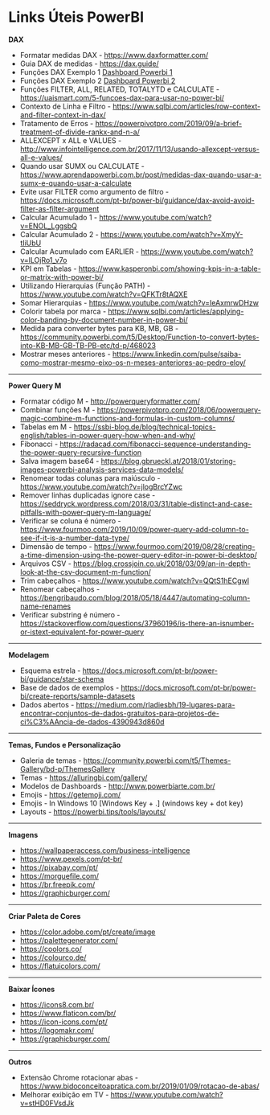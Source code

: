 # Links Úteis PowerBI

__DAX__ 
- Formatar medidas DAX - https://www.daxformatter.com/
- Guia DAX de medidas - https://dax.guide/
- Funções DAX Exemplo 1 [Dashboard Powerbi 1](https://app.powerbi.com/view?r=eyJrIjoiOWUxYzM4YzEtZDE2YS00MWFjLWE4ZWMtNjJmYTZmZjc4MjY0IiwidCI6IjdkMjIwM2Y0LTRiMzQtNDc2OS05OWNlLWZkYzMyOWMyMGZiZSJ9)
- Funções DAX Exemplo 2 [Dashboard Powerbi 2](https://app.powerbi.com/view?r=eyJrIjoiMTU2NDczNDctODg3MC00YmMwLTkxOTUtZmUwOTc2ODU3MDhmIiwidCI6IjVjNWFmNjNlLTAzMWQtNGI2Mi05ZTFlLTVhZjZlYWQxNWU5ZSIsImMiOjR9)
- Funções  FILTER, ALL, RELATED, TOTALYTD e CALCULATE - https://uaismart.com/5-funcoes-dax-para-usar-no-power-bi/
- Contexto de Linha e Filtro - https://www.sqlbi.com/articles/row-context-and-filter-context-in-dax/
- Tratamento de Erros - https://powerpivotpro.com/2019/09/a-brief-treatment-of-divide-rankx-and-n-a/
- ALLEXCEPT x ALL e VALUES - http://www.infointelligence.com.br/2017/11/13/usando-allexcept-versus-all-e-values/
- Quando usar SUMX ou CALCULATE - https://www.aprendapowerbi.com.br/post/medidas-dax-quando-usar-a-sumx-e-quando-usar-a-calculate
- Evite usar FILTER como argumento de filtro - https://docs.microsoft.com/pt-br/power-bi/guidance/dax-avoid-avoid-filter-as-filter-argument
- Calcular Acumulado 1 - https://www.youtube.com/watch?v=ENOL_LggsbQ
- Calcular Acumulado 2 - https://www.youtube.com/watch?v=XmyY-tIiUbU
- Calcular Acumulado com EARLIER - https://www.youtube.com/watch?v=lLOjRo1_v7o
- KPI em Tabelas - https://www.kasperonbi.com/showing-kpis-in-a-table-or-matrix-with-power-bi/
- Utilizando Hierarquias (Função PATH) - https://www.youtube.com/watch?v=QFKTr8tAQXE
- Somar Hierarquias - https://www.youtube.com/watch?v=IeAxmrwDHzw
- Colorir tabela por marca - https://www.sqlbi.com/articles/applying-color-banding-by-document-number-in-power-bi/
- Medida para converter bytes para KB, MB, GB - https://community.powerbi.com/t5/Desktop/Function-to-convert-bytes-into-KB-MB-GB-TB-PB-etc/td-p/468023
- Mostrar meses anteriores - https://www.linkedin.com/pulse/saiba-como-mostrar-mesmo-eixo-os-n-meses-anteriores-ao-pedro-eloy/

___

__Power Query M__ 
- Formatar código M - http://powerqueryformatter.com/
- Combinar funções M - https://powerpivotpro.com/2018/06/powerquery-magic-combine-m-functions-and-formulas-in-custom-columns/
- Tabelas em M - https://ssbi-blog.de/blog/technical-topics-english/tables-in-power-query-how-when-and-why/
- Fibonacci - https://radacad.com/fibonacci-sequence-understanding-the-power-query-recursive-function
- Salva imagem base64 - https://blog.gbrueckl.at/2018/01/storing-images-powerbi-analysis-services-data-models/
- Renomear todas colunas para maiúsculo - https://www.youtube.com/watch?v=jlogBrcYZwc
- Remover linhas duplicadas ignore case - https://seddryck.wordpress.com/2018/03/31/table-distinct-and-case-pitfalls-with-power-query-m-language/
- Verificar se coluna é número - https://www.fourmoo.com/2019/10/09/power-query-add-column-to-see-if-it-is-a-number-data-type/
- Dimensão de tempo - https://www.fourmoo.com/2019/08/28/creating-a-time-dimension-using-the-power-query-editor-in-power-bi-desktop/
- Arquivos CSV - https://blog.crossjoin.co.uk/2018/03/09/an-in-depth-look-at-the-csv-document-m-function/
- Trim cabeçalhos - https://www.youtube.com/watch?v=QQtS1hECgwI
- Renomear cabeçalhos - https://bengribaudo.com/blog/2018/05/18/4447/automating-column-name-renames
- Verificar substring é número - https://stackoverflow.com/questions/37960196/is-there-an-isnumber-or-istext-equivalent-for-power-query

___

__Modelagem__
- Esquema estrela - https://docs.microsoft.com/pt-br/power-bi/guidance/star-schema
- Base de dados de exemplos - https://docs.microsoft.com/pt-br/power-bi/create-reports/sample-datasets
- Dados abertos - https://medium.com/rladiesbh/19-lugares-para-encontrar-conjuntos-de-dados-gratuitos-para-projetos-de-ci%C3%AAncia-de-dados-4390943d860d

___

__Temas, Fundos e Personalização__
- Galeria de temas - https://community.powerbi.com/t5/Themes-Gallery/bd-p/ThemesGallery
- Temas - https://alluringbi.com/gallery/
- Modelos de Dashboards - http://www.powerbiarte.com.br/
- Emojis - https://getemoji.com/ 
- Emojis - In Windows 10 [Windows Key + .] (windows key + dot key)
- Layouts - https://powerbi.tips/tools/layouts/

___

__Imagens__
- https://wallpaperaccess.com/business-intelligence
- https://www.pexels.com/pt-br/
- https://pixabay.com/pt/
- https://morguefile.com/
- https://br.freepik.com/
- https://graphicburger.com/

___

__Criar Paleta de Cores__
- https://color.adobe.com/pt/create/image 
- https://palettegenerator.com/
- https://coolors.co/ 
- https://colourco.de/
- https://flatuicolors.com/

___

__Baixar Ícones__
- https://icons8.com.br/
- https://www.flaticon.com/br/
- https://icon-icons.com/pt/
- https://logomakr.com/
- https://graphicburger.com/

___

__Outros__
- Extensão Chrome rotacionar abas - https://www.bidoconceitoapratica.com.br/2019/01/09/rotacao-de-abas/
- Melhorar exibição em TV - https://www.youtube.com/watch?v=stHD0FVsdJk
